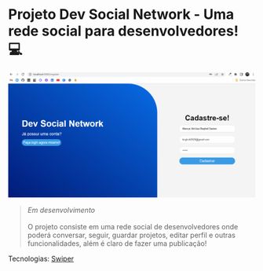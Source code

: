 # Projeto Dev Social Network - Uma rede social para desenvolvedores! 💻

<img src="./src/assets/previewsocialdev.gif"/>

>*Em desenvolvimento* <br/><br/>
 O projeto consiste em uma rede social de desenvolvedores onde poderá conversar, seguir, guardar projetos, editar perfil e outras funcionalidades, além é claro de fazer uma publicação!
 
 Tecnologias:
[Swiper](https://swiperjs.com/react)
